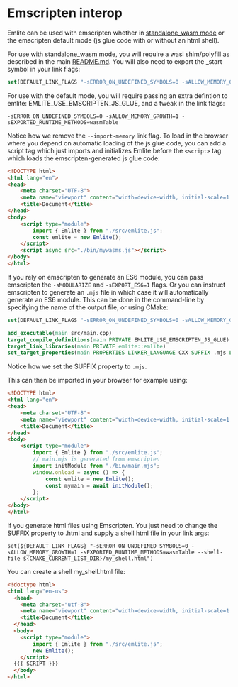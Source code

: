 # Emscripten interop

Emlite can be used with emscripten whether in [standalone_wasm mode](https://github.com/emscripten-core/emscripten/wiki/WebAssembly-Standalone) or the emscripten default mode (js glue code with or without an html shell).

For use with standalone_wasm mode, you will require a wasi shim/polyfill as described in the main [README.md](../README.md). You will also need to export the _start symbol in your link flags:
```cmake
set(DEFAULT_LINK_FLAGS "-sERROR_ON_UNDEFINED_SYMBOLS=0 -sALLOW_MEMORY_GROWTH=1 -Wl,--no-entry,--allow-undefined,--export-dynamic,--export-if-defined=main,--export-if-defined=_start,--export-table,,--export-memory,--strip-all")
```

For use with the default mode, you will require passing an extra defintion to emlite: EMLITE_USE_EMSCRIPTEN_JS_GLUE, and a tweak in the link flags:
```
-sERROR_ON_UNDEFINED_SYMBOLS=0 -sALLOW_MEMORY_GROWTH=1 -sEXPORTED_RUNTIME_METHODS=wasmTable
```
Notice how we remove the `--import-memory` link flag. To load in the browser where you depend on automatic loading of the js glue code, you can add a script tag which just imports and initializes Emlite before the `<script>` tag which loads the emscripten-generated js glue code:
```html
<!DOCTYPE html>
<html lang="en">
<head>
    <meta charset="UTF-8">
    <meta name="viewport" content="width=device-width, initial-scale=1.0">
    <title>Document</title>
</head>
<body>
    <script type="module">
        import { Emlite } from "./src/emlite.js";
        const emlite = new Emlite();
    </script>
    <script async src="./bin/mywasms.js"></script>
</body>
</html>
```

If you rely on emscripten to generate an ES6 module, you can pass emscripten the `-sMODULARIZE` and `-sEXPORT_ES6=1` flags. Or you can instruct emscripten to generate an `.mjs` file in which case it will automatically generate an ES6 module. This can be done in the command-line by specifying the name of the output file, or using CMake:
```cmake
set(DEFAULT_LINK_FLAGS "-sERROR_ON_UNDEFINED_SYMBOLS=0 -sALLOW_MEMORY_GROWTH=1 -sEXPORTED_RUNTIME_METHODS=wasmTable")

add_executable(main src/main.cpp)
target_compile_definitions(main PRIVATE EMLITE_USE_EMSCRIPTEN_JS_GLUE)
target_link_libraries(main PRIVATE emlite::emlite)
set_target_properties(main PROPERTIES LINKER_LANGUAGE CXX SUFFIX .mjs LINK_FLAGS ${DEFAULT_LINK_FLAGS})
```
Notice how we set the SUFFIX property to `.mjs`.

This can then be imported in your browser for example using:
```html
<!DOCTYPE html>
<html lang="en">
<head>
    <meta charset="UTF-8">
    <meta name="viewport" content="width=device-width, initial-scale=1.0">
    <title>Document</title>
</head>
<body>
    <script type="module">
        import { Emlite } from "./src/emlite.js";
        // main.mjs is generated from emscripten
        import initModule from "./bin/main.mjs";
        window.onload = async () => {
            const emlite = new Emlite();
            const mymain = await initModule();
        };
    </script>
</body>
</html>
```

If you generate html files using Emscripten. You just need to change the SUFFIX property to .html and supply a shell html file in your link args:
```
set(${DEFAULT_LINK_FLAGS} "-sERROR_ON_UNDEFINED_SYMBOLS=0 -sALLOW_MEMORY_GROWTH=1 -sEXPORTED_RUNTIME_METHODS=wasmTable --shell-file ${CMAKE_CURRENT_LIST_DIR}/my_shell.html")
```

You can create a shell my_shell.html file:
```html
<!doctype html>
<html lang="en-us">
  <head>
    <meta charset="utf-8">
    <meta name="viewport" content="width=device-width, initial-scale=1.0">
    <title>Document</title>
  </head>
  <body>
    <script type="module">
        import { Emlite } from "./src/emlite.js";
        new Emlite();
    </script>
  {{{ SCRIPT }}}
  </body>
</html>
```